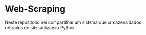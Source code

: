 # Web-Scraping
Neste repositorio irei compartilhar um sistema que armazena dados retirados de sitesutilizando Python
